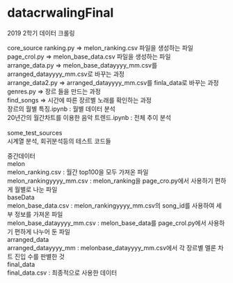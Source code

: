 # datacrwalingFinal

2019 2학기 데이터 크롤링

core_source
  ranking.py => melon_ranking.csv 파일을 생성하는 파일<br>
  page_crol.py => melon_base_data.csv 파일을 생성하는 파일<br>
  arrange_data.py =>  melon_base_datayyyy_mm.csv를 arranged_datayyyy_mm.csv로 바꾸는 과정<br>
  arrange_data2.py => arranged_datayyyy_mm.csv를 finla_data로 바꾸는 과정<br>
  genres.py =>  장르 들을 만드는 과정<br>
  find_songs  =>  시간에 따른 장르별 노래를 확인하는 과정<br>
  장르의 월별 특징.ipynb         :     월별 데이터 분석<br>
  20년간의 월간차트를 이용한 음악 트렌드.ipynb    : 전체 추이 분석<br>
<br>
some_test_sources<br>
   시계열 분석, 회귀분석등의 테스트 코드들<br>


중간데이터<br>
  melon<br>
    melon_ranking.csv     :   월간 top100을 모두 가져온 파일<br>
    melon_rankingyyyy_mm.csv  :   melon_ranking을 page_cro.py에서 사용하기 편하게 월별로 나눈 파일<br>
  baseData<br>
    melon_base_data.csv   :   melon_rankingyyyy_mm.csv의 song_id를 사용하여 세부 정보를 가져온 파일<br>
    melon_base_datayyyy_mm.csv :   melon_base_data를 page_crol.py에서 사용하기 편하게 나누어 둔 파일<br>
  arranged_data<br>
    arranged_datayyyy_mm  :   melonbase_datayyyy_mm.csv에서 각 장르별 멜론 차트 진입 수를 판별한 것<br>
  final_data<br>
    final_data.csv        :   최종적으로 사용한 데이터<br>
    
